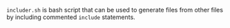 `includer.sh` is bash script that can be used to generate files from other
files by including commented `include` statements.
